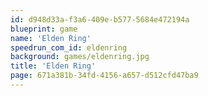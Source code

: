 ```yaml
---
id: d948d33a-f3a6-409e-b577-5684e472194a
blueprint: game
name: 'Elden Ring'
speedrun_com_id: eldenring
background: games/eldenring.jpg
title: 'Elden Ring'
page: 671a381b-34fd-4156-a657-d512cfd47ba9
---
```

